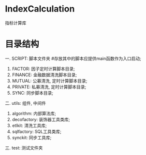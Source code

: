 # IndexCalculation
指标计算库

# 目录结构
一. SCRIPT: 脚本文件夹
  #存放其中的脚本应提供main函数作为入口启动;
  1) FACTOR: 因子定时计算脚本目录;
  2) FINANCE: 金融数据清洗脚本目录;
  3) MUTUAL: 公募清洗, 定时计算脚本目录;
  4) PRIVATE: 私募清洗, 定时计算脚本目录;
  5) SYNC: 同步脚本目录;

二. utils: 组件, 中间件
  1) algorithm: 内部算法库;
  2) decofactory: 装饰器工具类库;
  3) etlkit: 清洗工具库;
  4) sqlfactory: SQL工具类库;
  5) synckit: 同步工具库;

三. test: 测试文件夹
